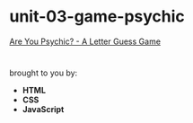 # unit-03-game-psychic

[Are You Psychic? - A Letter Guess Game](https://rkaseman.github.io/unit-03-game-psychic/)

#
brought to you by:
- **HTML**
- **CSS**
- **JavaScript**
